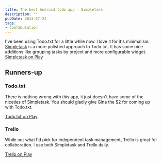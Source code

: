 ```yaml
---
title: The best Android todo app - Simpletask
description: ""
pubDate: 2013-07-24
tags:
- Confabulation
---
```

I've been using Todo.txt for a little while now. I love it for it's minimalism. [Simpletask](https://play.google.com/store/apps/details?id=nl.mpcjanssen.todotxtholo) is a more polished approach to Todo.txt. It has some nice additions like grouping tasks by project and more configurable widget.
[Simpletask on Play](https://play.google.com/store/apps/details?id=nl.mpcjanssen.todotxtholo)

## Runners-up

### Todo.txt
There is nothing wrong with this app, it just doesn't have some of the niceties of Simpletask. You should gladly give Gina the $2 for coming up with Todo.txt.

[Todo.txt on Play](https://play.google.com/store/apps/details?id=com.todotxt.todotxttouch)

### Trello
While not what I'd pick for independent task management, Trello is great for collaboration. I use both Simpletask and Trello daily.

[Trello on Play](https://play.google.com/store/apps/details?id=com.trello)
